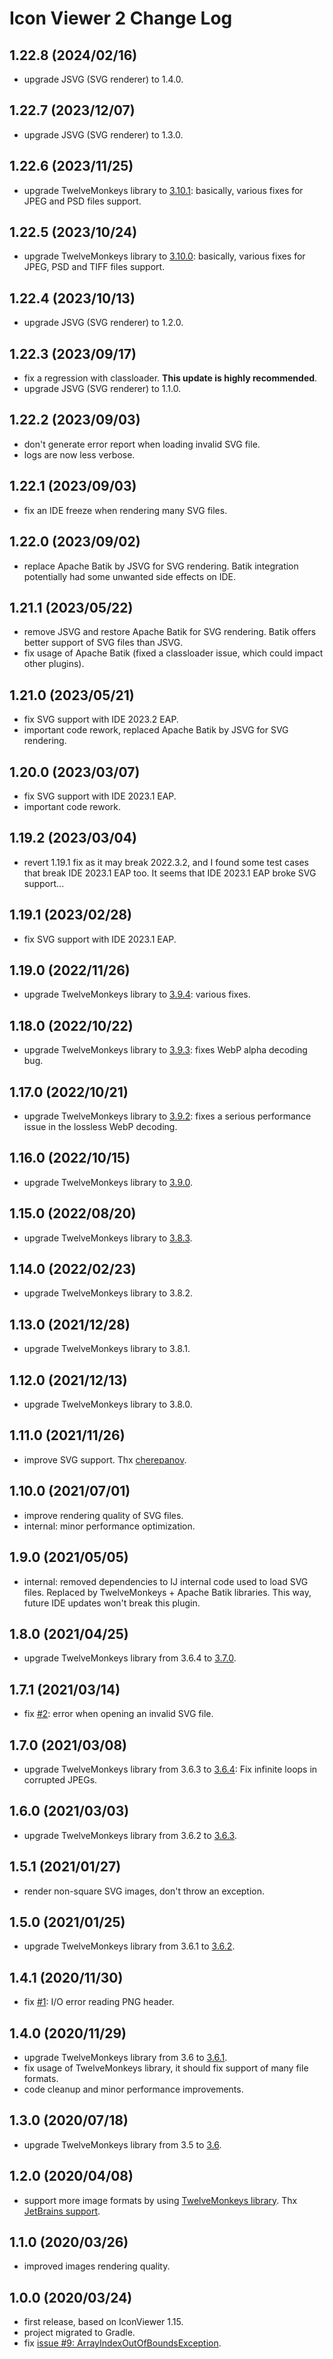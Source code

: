 # Icon Viewer 2 Change Log

## 1.22.8 (2024/02/16)
* upgrade JSVG (SVG renderer) to 1.4.0.

## 1.22.7 (2023/12/07)
* upgrade JSVG (SVG renderer) to 1.3.0.

## 1.22.6 (2023/11/25)
* upgrade TwelveMonkeys library to [3.10.1](https://github.com/haraldk/TwelveMonkeys/releases/tag/twelvemonkeys-3.10.1): basically, various fixes for JPEG and PSD files support.

## 1.22.5 (2023/10/24)
* upgrade TwelveMonkeys library to [3.10.0](https://github.com/haraldk/TwelveMonkeys/releases/tag/twelvemonkeys-3.10.0): basically, various fixes for JPEG, PSD and TIFF files support.

## 1.22.4 (2023/10/13)
* upgrade JSVG (SVG renderer) to 1.2.0.

## 1.22.3 (2023/09/17)
* fix a regression with classloader. **This update is highly recommended**.
* upgrade JSVG (SVG renderer) to 1.1.0.

## 1.22.2 (2023/09/03)
* don't generate error report when loading invalid SVG file.
* logs are now less verbose.

## 1.22.1 (2023/09/03)
* fix an IDE freeze when rendering many SVG files.

## 1.22.0 (2023/09/02)
* replace Apache Batik by JSVG for SVG rendering. Batik integration potentially had some unwanted side effects on IDE.

## 1.21.1 (2023/05/22)
* remove JSVG and restore Apache Batik for SVG rendering. Batik offers better support of SVG files than JSVG.
* fix usage of Apache Batik (fixed a classloader issue, which could impact other plugins).

## 1.21.0 (2023/05/21)
* fix SVG support with IDE 2023.2 EAP.
* important code rework, replaced Apache Batik by JSVG for SVG rendering.

## 1.20.0 (2023/03/07)
* fix SVG support with IDE 2023.1 EAP.
* important code rework.

## 1.19.2 (2023/03/04)
* revert 1.19.1 fix as it may break 2022.3.2, and I found some test cases that break IDE 2023.1 EAP too. It seems that IDE 2023.1 EAP broke SVG support...

## 1.19.1 (2023/02/28)
* fix SVG support with IDE 2023.1 EAP.

## 1.19.0 (2022/11/26)
* upgrade TwelveMonkeys library to [3.9.4](https://github.com/haraldk/TwelveMonkeys/releases/tag/twelvemonkeys-3.9.4): various fixes.

## 1.18.0 (2022/10/22)
* upgrade TwelveMonkeys library to [3.9.3](https://github.com/haraldk/TwelveMonkeys/releases/tag/twelvemonkeys-3.9.3): fixes WebP alpha decoding bug.

## 1.17.0 (2022/10/21)
* upgrade TwelveMonkeys library to [3.9.2](https://github.com/haraldk/TwelveMonkeys/releases/tag/twelvemonkeys-3.9.2): fixes a serious performance issue in the lossless WebP decoding.

## 1.16.0 (2022/10/15)
* upgrade TwelveMonkeys library to [3.9.0](https://github.com/haraldk/TwelveMonkeys/releases/tag/twelvemonkeys-3.9.0).

## 1.15.0 (2022/08/20)
* upgrade TwelveMonkeys library to [3.8.3](https://github.com/haraldk/TwelveMonkeys/releases/tag/twelvemonkeys-3.8.3).

## 1.14.0 (2022/02/23)
* upgrade TwelveMonkeys library to 3.8.2.

## 1.13.0 (2021/12/28)
* upgrade TwelveMonkeys library to 3.8.1.

## 1.12.0 (2021/12/13)
* upgrade TwelveMonkeys library to 3.8.0.

## 1.11.0 (2021/11/26)
* improve SVG support. Thx [cherepanov](https://github.com/jonathanlermitage/IconViewer/pull/4).

## 1.10.0 (2021/07/01)
* improve rendering quality of SVG files.
* internal: minor performance optimization.

## 1.9.0 (2021/05/05)
* internal: removed dependencies to IJ internal code used to load SVG files. Replaced by TwelveMonkeys + Apache Batik libraries. This way, future IDE updates won't break this plugin.

## 1.8.0 (2021/04/25)
* upgrade TwelveMonkeys library from 3.6.4 to [3.7.0](https://github.com/haraldk/TwelveMonkeys/releases/tag/twelvemonkeys-3.7.0).

## 1.7.1 (2021/03/14)
* fix [#2](https://github.com/jonathanlermitage/IconViewer/issues/2): error when opening an invalid SVG file.

## 1.7.0 (2021/03/08)
* upgrade TwelveMonkeys library from 3.6.3 to [3.6.4](https://github.com/haraldk/TwelveMonkeys/releases/tag/twelvemonkeys-3.6.4): Fix infinite loops in corrupted JPEGs.

## 1.6.0 (2021/03/03)
* upgrade TwelveMonkeys library from 3.6.2 to [3.6.3](https://github.com/haraldk/TwelveMonkeys/releases/tag/twelvemonkeys-3.6.3).

## 1.5.1 (2021/01/27)
* render non-square SVG images, don't throw an exception.

## 1.5.0 (2021/01/25)
* upgrade TwelveMonkeys library from 3.6.1 to [3.6.2](https://github.com/haraldk/TwelveMonkeys/releases/tag/twelvemonkeys-3.6.2).

## 1.4.1 (2020/11/30)
* fix [#1](https://github.com/jonathanlermitage/IconViewer/issues/1): I/O error reading PNG header.

## 1.4.0 (2020/11/29)
* upgrade TwelveMonkeys library from 3.6 to [3.6.1](https://github.com/haraldk/TwelveMonkeys/releases/tag/twelvemonkeys-3.6.1).
* fix usage of TwelveMonkeys library, it should fix support of many file formats.
* code cleanup and minor performance improvements.

## 1.3.0 (2020/07/18)
* upgrade TwelveMonkeys library from 3.5 to [3.6](https://github.com/haraldk/TwelveMonkeys/releases/tag/twelvemonkeys-3.6).

## 1.2.0 (2020/04/08)
* support more image formats by using [TwelveMonkeys library](https://github.com/haraldk/TwelveMonkeys). Thx [JetBrains support](https://youtrack.jetbrains.com/issue/IDEA-236055#focus=streamItem-27-4037903.0-0).

## 1.1.0 (2020/03/26)
* improved images rendering quality.

## 1.0.0 (2020/03/24)
* first release, based on IconViewer 1.15.
* project migrated to Gradle.
* fix [issue #9: ArrayIndexOutOfBoundsException](https://github.com/davidsommer/IconViewer/issues/9).
